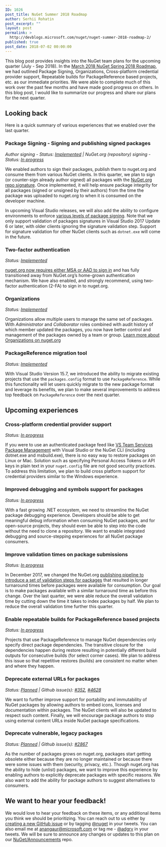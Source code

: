```yaml
---
ID: 1026
post_title: NuGet Summer 2018 Roadmap
author: Serhii Rohatin
post_excerpt: ""
layout: post
permalink: >
  http://devblogs.microsoft.com/nuget/nuget-summer-2018-roadmap-2/
published: true
post_date: 2018-07-02 00:00:00
---
```

This blog post provides insights into the NuGet team plans for the upcoming quarter (July - Sep 2018). In the [March 2018 NuGet Spring 2018 Roadmap][1], we had outlined Package Signing, Organizations, Cross-platform credential provider support, Repeatable builds for PackageReference based projects, etc. as our immediate priorities. We were able to complete much of this work over the past few months and have made good progress on others. In this blog post, I would like to summarize our progress and share our plans for the next quarter.

## Looking back

Here is a quick summary of various experiences that we enabled over the last quarter.

### Package Signing - Signing and publishing signed packages

*Author signing - Status: [Implemented][2] | NuGet.org (repository) signing - Status: [In progress][3]*

We enabled authors to sign their packages, publish them to nuget.org and consume them from various NuGet clients. In this quarter, we plan to sign (or counter-sign already author signed) all packages with the [NuGet.org repo signature][3]. Once implemented, it will help ensure package integrity for all packages (signed or unsigned by their authors) from the time the package was uploaded to nuget.org to when it is consumed on the developer machine.

In upcoming Visual Studio releases, we will also add the ability to configure environments to enforce [various levels of package signing][4]. Note that we only support validation of packages signatures in Visual Studio 2017 Update 6 or later, with older clients ignoring the signature validation step. Support for signature validation for other NuGet clients such as `dotnet.exe` will come in the future.

### Two-factor authentication

*Status: [Implemented][5]*

[nuget.org now requires either MSA or AAD to sign in][6] and has fully transitioned away from NuGet.org’s home-grown authentication mechanism. We have also enabled, and strongly recommend, using two-factor authentication (2-FA) to sign in to nuget.org.

### Organizations

*Status: [Implemented][7]*

Organizations allow multiple users to manage the same set of packages. With *Administrator* and *Collaborator* roles combined with audit history of which member updated the packages, you now have better control and management of the packages owned by a team or group. [Learn more about Organizations on nuget.org][7]

### PackageReference migration tool

*Status: [Implemented][8]*

With Visual Studio Version 15.7, we introduced the ability to migrate existing projects that use the `packages.config` format to use `PackageReference`. While this functionality will let users quickly migrate to the new package format and leverage its benefits, we plan to make several improvements to address top feedback on `PackageReference` over the next quarter.

## Upcoming experiences

### Cross-platform credential provider support

*Status: [In progress][9]*

If you were to use an authenticated package feed like [VS Team Services Package Management][10] with Visual Studio or the NuGet CLI (including dotnet.exe and msbuild.exe), there is no easy way to restore packages on Linux or Mac. Solution such as specifying Personal Access Tokens or API keys in plain text in your `nuget.config` file are not good security practices. To address this limitation, we plan to build cross platform support for credential providers similar to the Windows experience.

### Improved debugging and symbols support for packages

*Status: [In progress][11]*

With a fast growing .NET ecosystem, we need to streamline the NuGet package debugging experience. Developers should be able to get meaningful debug information when consuming NuGet packages, and for open-source projects, they should even be able to step into the code without the need to clone a repository. We want to enable integrated debugging and source-stepping experiences for all NuGet package consumers.

### Improve validation times on package submissions

*Status: [In progress][12]*

In December 2017, we changed the NuGet.org [publishing pipeline to introduce a set of validation steps for packages][13] that resulted in longer turnaround times before packages were available for consumption. Our goal is to make packages available with a similar turnaround time as before this change. Over the last quarter, we were able reduce the overall validation time by cutting down the time it takes to index packages by half. We plan to reduce the overall validation time further this quarter.

### Enable repeatable builds for PackageReference based projects

*Status: [In progress][14]*

Projects that use PackageReference to manage NuGet dependencies only specify direct package dependencies. The transitive closure for the dependencies happen during restore resulting in potentially different build outputs for consecutive builds (for select corner cases). We plan to address this issue so that repetitive restores (builds) are consistent no matter when and where they happen.

### Deprecate external URLs for packages

*Status: [Planned][15] | Github issue(s): [#352][16], [#4628][17]*

We want to further improve support for portability and immutability of NuGet packages by allowing authors to embed icons, licenses and documentation within packages. The NuGet clients will also be updated to respect such content. Finally, we will encourage package authors to stop using external content URLs inside NuGet package specifications.

### Deprecate vulnerable, legacy packages

*Status: [Planned][18] | Github issue(s): [#2867][19]*

As the number of packages grows on nuget.org, packages start getting obsolete either because they are no longer maintained or because there were some issues with them (security, privacy, etc.). Though nuget.org has the ability to hide (unlist) packages, we want to improve this experience by enabling authors to explicitly deprecate packages with specific reasons. We also want to add the ability for package authors to suggest alternatives to consumers.

## We want to hear your feedback!

We would love to hear your feedback on these items, or any additional items you think we should be prioritizing. You can reach out to us either by [creating a new GitHub issue][20] or by tagging [@nuget][21] in your tweets. You can also email me at <anangaur@microsoft.com> or tag me - [@adgrv][22] in your tweets. We will be sure to announce any changes or updates to this plan on our [NuGet/Announcements][23] repo.

 [1]: https://blog.nuget.org/20180301/NuGet-Spring-2018-Roadmap.html
 [2]: https://github.com/NuGet/Announcements/issues/6
 [3]: https://github.com/NuGet/Announcements/issues/15
 [4]: https://github.com/NuGet/Home/wiki/%5BSpec%5D-NuGet-Package-Signing-Client-Policy
 [5]: https://github.com/NuGet/Announcements/issues/3
 [6]: https://blog.nuget.org/20180515/NuGet.org-will-only-support-MSA-AAD-starting-June.html
 [7]: https://docs.microsoft.com/en-us/nuget/reference/organizations-on-nuget-org
 [8]: https://docs.microsoft.com/en-us/nuget/reference/migrate-packages-config-to-package-reference
 [9]: https://aka.ms/nuget-xplat-auth
 [10]: https://www.visualstudio.com/team-services/package-management
 [11]: https://github.com/NuGet/Home/wiki/NuGet-Package-Debugging-&-Symbols-Improvements
 [12]: https://github.com/NuGet/NuGetGallery/issues/5560
 [13]: https://blog.nuget.org/20180201/NuGet-package-publishing-workflow-behind-the-scenes.html
 [14]: https://github.com/NuGet/Home/wiki/Enable-repeatable-package-restore-using-lock-file
 [15]: https://github.com/NuGet/Home/wiki/Deprecate-external-content-URLs-for-packages
 [16]: https://github.com/NuGet/Home/issues/352
 [17]: https://github.com/NuGet/Home/issues/4628
 [18]: https://github.com/NuGet/Home/wiki/Deprecate-packages
 [19]: https://github.com/NuGet/Home/issues/2867
 [20]: https://github.com/NuGet/Home/issues/new
 [21]: https://twitter.com/nuget
 [22]: https://twitter.com/adgrv
 [23]: https://github.com/NuGet/Announcements